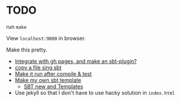 # TODO

run `make`

View `localhost:9000` in browser.

Make this pretty.

- [Integrate with gh pages, and make an sbt-plugin?][1]
- [copy a file sing sbt][2]
- [Make it run after compile & test][3]
- [Make my own sbt template][4]
    - [SBT new and Templates][5]
- Use jekyll so that I don't have to use hacky solution in `index.html`

[1]: https://github.com/pme123/github-pages-demo
[2]: https://stackoverflow.com/questions/8554992/how-to-attach-custom-task-to-execute-before-the-test-task-in-sbt
[3]: https://www.scala-sbt.org/1.0/docs/Custom-Settings.html
[4]: http://www.foundweekends.org/giter8/template.html
[5]: https://www.scala-sbt.org/1.x/docs/sbt-new-and-Templates.html
